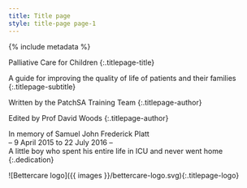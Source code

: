 ```yaml
---
title: Title page
style: title-page page-1
---
```


{% include metadata %}

Palliative Care for Children
{:.titlepage-title}

A guide for improving the quality of life of patients and their families
{:.titlepage-subtitle}

Written by the PatchSA Training Team
{:.titlepage-author}

Edited by Prof David Woods
{:.titlepage-author}

In memory of Samuel John Frederick Platt<br>– 9 April 2015 to 22 July 2016 –<br>A little boy who spent his entire life in ICU and never went home
{:.dedication}

![Bettercare logo]({{ images }}/bettercare-logo.svg){:.titlepage-logo}

